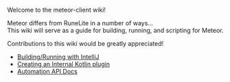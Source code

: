 Welcome to the meteor-client wiki!  

Meteor differs from RuneLite in a number of ways...  
This wiki will serve as a guide for building, running, and scripting for Meteor.  
  
Contributions to this wiki would be greatly appreciated!

- [Building/Running with IntelliJ](https://github.com/MeteorLite/meteor-client/wiki/Building-&-Running-With-IntelliJ)
- [Creating an Internal Kotlin plugin](https://github.com/MeteorLite/meteor-client/wiki/Creating-an-internal-Kotlin-plugin)
- [Automation API Docs](https://github.com/MeteorLite/meteor-client/wiki/apiDocs)
